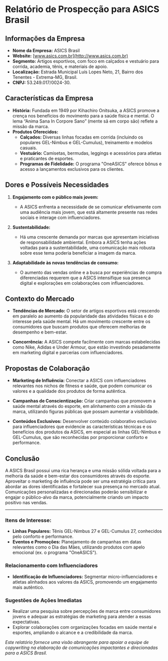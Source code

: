 # Relatório de Prospecção para ASICS Brasil

## Informações da Empresa
- **Nome da Empresa:** ASICS Brasil
- **Website:** [www.asics.com.br](http://www.asics.com.br)
- **Segmento:** Artigos esportivos, com foco em calçados e vestuário para corrida, academia, tênis, e materiais de apoio.
- **Localização:** Estrada Municipal Luís Lopes Neto, 21, Bairro dos Tenentes - Extrema-MG, Brasil.
- **CNPJ:** 53.249.017/0024-30.

## Características da Empresa
- **História:** 
  Fundada em 1949 por Kihachiro Onitsuka, a ASICS promove a crença nos benefícios do movimento para a saúde física e mental. O lema “Anima Sana In Corpore Sano” (mente sã em corpo são) reflete a missão da marca.
- **Produtos Oferecidos:**
  - **Calçados:** Diversas linhas focadas em corrida (incluindo os populares GEL-Nimbus e GEL-Cumulus), treinamento e modelos casuais.
  - **Vestuário:** Camisetas, bermudas, leggings e acessórios para atletas e praticantes de esportes.
  - **Programas de Fidelidade:** O programa "OneASICS" oferece bônus e acesso a lançamentos exclusivos para os clientes.

## Dores e Possíveis Necessidades
1. **Engajamento com o público mais jovem:**
   - A ASICS enfrenta a necessidade de se comunicar efetivamente com uma audiência mais jovem, que está altamente presente nas redes sociais e interage com influenciadores.
  
2. **Sustentabilidade:**
   - Há uma crescente demanda por marcas que apresentam iniciativas de responsabilidade ambiental. Embora a ASICS tenha ações voltadas para a sustentabilidade, uma comunicação mais robusta sobre esse tema poderia beneficiar a imagem da marca.
  
3. **Adaptabilidade às novas tendências de consumo:**
   - O aumento das vendas online e a busca por experiências de compra diferenciadas requerem que a ASICS intensifique sua presença digital e explorações em colaborações com influenciadores.

## Contexto do Mercado
- **Tendências de Mercado:**
  O setor de artigos esportivos está crescendo em paralelo ao aumento da popularidade das atividades físicas e do interesse pela saúde mental. Há um movimento crescente entre os consumidores que buscam produtos que oferecem melhorias de desempenho e bem-estar.
  
- **Concorrência:**
  A ASICS compete facilmente com marcas estabelecidas como Nike, Adidas e Under Armour, que estão investindo pesadamente em marketing digital e parcerias com influenciadores.

## Propostas de Colaboração
- **Marketing de Influência:**
  Conectar a ASICS com influenciadores relevantes nos nichos de fitness e saúde, que podem comunicar os valores e a qualidade dos produtos de forma autêntica.

- **Campanhas de Conscientização:**
  Criar campanhas que promovem a saúde mental através do esporte, em alinhamento com a missão da marca, utilizando figuras públicas que possam aumentar a visibilidade.

- **Conteúdos Exclusivos:**
  Desenvolver conteúdo colaborativo exclusivo para influenciadores que evidencie as características técnicas e os benefícios dos produtos da ASICS, em especial as linhas GEL-Nimbus e GEL-Cumulus, que são reconhecidas por proporcionar conforto e performance.

## Conclusão
A ASICS Brasil possui uma rica herança e uma missão sólida voltada para a melhoria da saúde e bem-estar dos consumidores através do esporte. Aproveitar o marketing de influência pode ser uma estratégia crítica para abordar as dores identificadas e fortalecer sua presença no mercado atual. Comunicações personalizadas e direcionadas poderão sensibilizar e engajar o público-alvo da marca, potencialmente criando um impacto positivo nas vendas.

---

### Itens de Interesse:
- **Linhas Populares:** Tênis GEL-Nimbus 27 e GEL-Cumulus 27, conhecidos pelo conforto e performance.
- **Eventos e Promoções:** Planejamento de campanhas em datas relevantes como o Dia das Mães, utilizando produtos com apelo emocional (ex. o programa "OneASICS").

### Relacionamento com Influenciadores
- **Identificação de Influenciadores:** Segmentar micro-influenciadores e atletas alinhados aos valores da ASICS, promovendo um engajamento mais autêntico.

### Sugestões de Ações Imediatas
- Realizar uma pesquisa sobre percepções de marca entre consumidores jovens e adequar as estratégias de marketing para atender a essas expectativas.
- Explorar colaborações com organizações focadas em saúde mental e esportes, ampliando o alcance e a credibilidade da marca. 

*Este relatório fornece uma visão abrangente para apoiar a equipe de copywriting na elaboração de comunicações impactantes e direcionadas para a ASICS Brasil.*